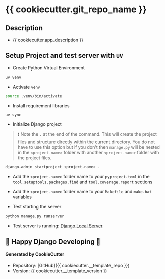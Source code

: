 # {{ cookiecutter.git_repo_name }}


## Description
* {{ cookiecutter.app_description }}


## Setup Project and test server with `UV`
- Create Python Virtual Environment
```bash
uv venv
```

- Activate `venv`
```bash
source .venv/bin/activate
```

- Install requirement libraries
```bash
uv sync
```

- Initialize Django project
> :exclamation: Note the `.` at the end of the command. This will create the project files and structure directly within the current directory. You do not have to use this option but if you don't then `manage.py` will be nested in the `<project-name>` folder with another `<project-name>` folder with the project files.

```bash
django-admin startproject <project-name> .
```

- Add the `<project-name>` folder name to your `pyproject.toml` in the `tool.setuptools.packages.find` and `tool.coverage.report` sections

- Add the `<project-name>` folder name to your `Makefile` and `make.bat` variables

- Test starting the server
```bash
python manage.py runserver
```

- Test server is running: [Django Local Server](http://127.0.0.1:8000/)


## **🎉 Happy Django Developing 🎉**



#### Generated by CookieCutter
* Repository: [GitHub]({{ cookiecutter.__template_repo }})
* Version: {{ cookiecutter.__template_version }}
